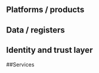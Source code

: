 <!-- TITLE: Components -->

## Platforms / products

## Data / registers

## Identity and trust layer

##Services